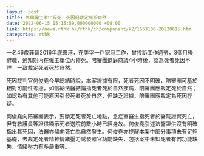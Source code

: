 ```yaml
---
layout: post
title: 外傭僱主家中猝死　死因庭裁定死於自然
date: 2022-06-15 15:15:59.000000000 +08:00
link: https://news.rthk.hk/rthk/ch/component/k2/1653136-20220615.htm
categories: rthk
---
```


一名46歲菲傭2016年底來港，在美孚一戶家庭工作，曾投訴工作過勞，3個月後辭職，通知期內在僱主單位內猝死。陪審團退庭商議4小時後，認為死者死因不詳，一致裁定死者死於自然。

死因裁判官何俊堯今早總結時說，本案證據有限，死者死因不明確，陪審團可基於相對可能性考慮，如信納法醫結論指死者死於自然疾病，陪審團應裁定死於自然；如認為有其他可能原因引發死者死於自然，但缺乏證據，陪審團應裁定為死因存疑。

何俊堯向陪審團表示，要斷定死者死亡地點，急症室醫生指死者於醫院證實死亡，但有救護員等證供顯示死者送院前數小時已經身故。何俊堯引述法醫證供沒有明確指出其死因，法醫亦傾向死亡為自然發生。何俊堯亦提醒本案中部分事項未有足夠基礎，去裁定死者精神情緒壓力誘發器官功能缺失，包括案中未知死者有何功能缺失、情緒壓力有多嚴重等。
